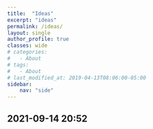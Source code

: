 ```yaml
---
title:  "Ideas"
excerpt: "ideas"
permalink: /ideas/
layout: single
author_profile: true
classes: wide
# categories:
#   - About
# tags:
#   - About
# last_modified_at: 2019-04-13T08:06:00-05:00
sidebar:
    nav: "side"
---
```

## 2021-09-14 20:52
